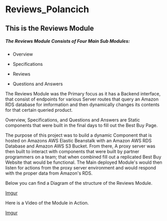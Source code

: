 # Reviews_Polancich
<h2>This is the Reviews Module</h2>

<h5>The Reviews Module Consists of Four Main Sub Modules:</h5>
  
  * Overview 
  
  * Specifications
  
  * Reviews
  
  * Questions and Answers
  

The Reviews Module was the Primary focus as it has a Backend interface, that consist of endpoints for various Server routes that query an Amazon RDS database for imformation and then dynamically changes its contents for that certain queried product. 

Overview, Specifications, and Questions and Answers are Static components that were built in the final days to fill out the Best Buy Page. 

The purpose of this project was to build a dynamic Component that is hosted on Amazons AWS Elastic Beanstalk with an Amazon AWS RDS Database and Amazon AWS S3 Bucket. From there, A proxy server was then built to interact with components that were built by partner programmers on a team; that when combined fill out a replicated Best Buy Website that would be functional. The Main deployed Module's would then listen for actions from the proxy server environment and would respond with the proper data from Amazon's RDS.

Below you can find a Diagram of the structure of the Reviews Module.

[Imgur](https://i.imgur.com/agCEwZ2.png)

Here is a Video of the Module in Action.

[Imgur](https://imgur.com/a/gdjq60t.mp4)
